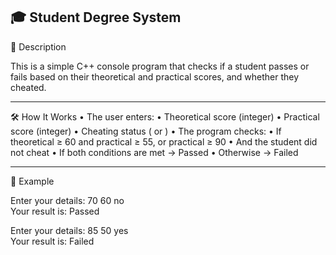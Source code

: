 🎓 Student Degree System
-------------------------------------------------------------------------
📌 Description

This is a simple C++ console program that checks if a student passes or fails based on their theoretical and practical scores, and whether they cheated.
_________________________________________________________________________
🛠 How It Works
• 	The user enters:
• 	Theoretical score (integer)
• 	Practical score (integer)
• 	Cheating status ( or )
• 	The program checks:
• 	If theoretical ≥ 60 and practical ≥ 55, or practical ≥ 90
• 	And the student did not cheat
• 	If both conditions are met → Passed
• 	Otherwise → Failed
__________________________________________________________________________
🧪 Example

Enter your details: 70 60 no  
Your result is: Passed

Enter your details: 85 50 yes  
Your result is: Failed
